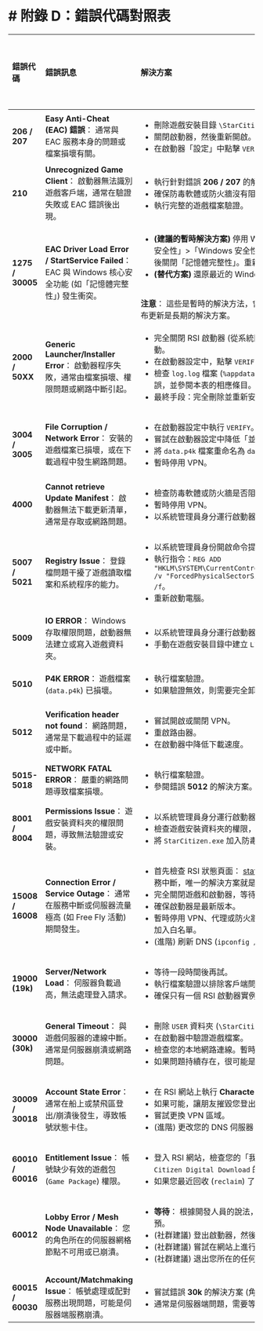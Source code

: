 # # 附錄 D：錯誤代碼對照表

| 錯誤代碼          | 錯誤訊息                                                                                                      | 解決方案                                                                                                                                                                                                                                                                                                                                                                                                     | 參考資料連結                                                                                                                                                        |
| :---------------- | :------------------------------------------------------------------------------------------------------------ | :----------------------------------------------------------------------------------------------------------------------------------------------------------------------------------------------------------------------------------------------------------------------------------------------------------------------------------------------------------------------------------------------------------- | :------------------------------------------------------------------------------------------------------------------------------------------------------------------ |
| **206 / 207**     | **Easy Anti-Cheat (EAC) 錯誤**： 通常與 EAC 服務本身的問題或檔案損壞有關。                                    | <ul><li>刪除遊戲安裝目錄 `\StarCitizen\LIVE` 中的 `EasyAntiCheat` 資料夾。</li><li>關閉啟動器，然後重新開啟。</li><li>在啟動器「設定」中點擊 `VERIFY`，這將重新下載並安裝 EAC。</li></ul>                                                                                                                                                                                                                    | [連結](https://support.robertsspaceindustries.com/hc/en-us/articles/360000161747-Troubleshoot-the-RSI-Launcher)                                                     |
| **210**           | **Unrecognized Game Client**： 啟動器無法識別遊戲客戶端，通常在驗證失敗或 EAC 錯誤後出現。                    | <ul><li>執行針對錯誤 **206 / 207** 的解決方案。</li><li>確保防毒軟體或防火牆沒有阻止 `StarCitizen.exe` 或 EAC 服務。</li><li>執行完整的遊戲檔案驗證。</li></ul>                                                                                                                                                                                                                                              | [連結](https://support.robertsspaceindustries.com/hc/en-us/articles/4412276152343-Easy-Anti-Cheat-Troubleshooting)                                                  |
| **1275 / 30005**  | **EAC Driver Load Error / StartService Failed**： EAC 與 Windows 核心安全功能 (如「記憶體完整性」) 發生衝突。 | <ul><li>**(建議的暫時解決方案)** 停用 Windows 核心隔離：前往「設定」>「隱私權與安全性」>「Windows 安全性」>「裝置安全性」>「核心隔離詳細資料」，然後關閉「記憶體完整性」。重新啟動電腦。</li><li>**(替代方案)** 還原最近的 Windows 更新 (特別是 `KB5044376`)。</li></ul><br>**注意**： 這些是暫時的解決方法，會降低作業系統的安全性。等待 EAC 或 CIG 發布更新是長期的解決方案。                              | [連結](https://www.epicgames.com/help/en-US/c-Category_EpicGamesStore/c-EpicGamesStore_ErrorCodes/eac-driver-error-1275-driver-load-error-in-windows-11-a000085643) |
| **2000 / 50XX**   | **Generic Launcher/Installer Error**： 啟動器程序失敗，通常由檔案損壞、權限問題或網路中斷引起。               | <ul><li>完全關閉 RSI 啟動器 (從系統匣和工作管理員中) 並以系統管理員身分重新啟動。</li><li>在啟動器設定中，點擊 `VERIFY` 以驗證遊戲檔案。</li><li>檢查 `log.log` 檔案 (`%appdata%\rsilauncher\logs`) 以尋找更具體的 **50XX** 錯誤，並參閱本表的相應條目。</li><li>最終手段：完全刪除並重新安裝啟動器和遊戲。</li></ul>                                                                                        | [連結](https://support.robertsspaceindustries.com/hc/en-us/articles/22514899089431-Error-2000-or-50XX)                                                              |
| **3004 / 3005**   | **File Corruption / Network Error**： 安裝的遊戲檔案已損壞，或在下載過程中發生網路問題。                      | <ul><li>在啟動器設定中執行 `VERIFY`。</li><li>嘗試在啟動器設定中降低「並行下載」數量和「下載速度限制」。</li><li>將 `data.p4k` 檔案重命名為 `data.p4k.part` 並重新啟動安裝程序。</li><li>暫時停用 VPN。</li></ul>                                                                                                                                                                                            | [連結](https://support.robertsspaceindustries.com/hc/en-us/articles/22531092903319-Error-3004-3005)                                                                 |
| **4000**          | **Cannot retrieve Update Manifest**： 啟動器無法下載更新清單，通常是存取或網路問題。                          | <ul><li>檢查防毒軟體或防火牆是否阻止了啟動器。</li><li>暫時停用 VPN。</li><li>以系統管理員身分運行啟動器。</li></ul>                                                                                                                                                                                                                                                                                         | [連結](https://support.robertsspaceindustries.com/hc/en-us/articles/360000161747-Troubleshoot-the-RSI-Launcher)                                                     |
| **5007 / 5021**   | **Registry Issue**： 登錄檔問題干擾了遊戲讀取檔案和系統程序的能力。                                           | <ul><li>以系統管理員身份開啟命令提示字元 (CMD)。</li><li>執行指令：`REG ADD "HKLM\SYSTEM\CurrentControlSet\Services\stornvme\Parameters\Device" /v "ForcedPhysicalSectorSizeInBytes" /t REG_MULTI_SZ /d "* 4095" /f`。</li><li>重新啟動電腦。</li></ul>                                                                                                                                                      | [連結](https://support.robertsspaceindustries.com/hc/en-us/articles/22514899089431-Error-2000-or-50XX)                                                              |
| **5009**          | **IO ERROR**： Windows 存取權限問題，啟動器無法建立或寫入遊戲資料夾。                                         | <ul><li>以系統管理員身分運行啟動器。</li><li>手動在遊戲安裝目錄中建立 `LIVE` (或 `PTU`) 資料夾。</li></ul>                                                                                                                                                                                                                                                                                                   | [連結](https://support.robertsspaceindustries.com/hc/en-us/articles/22514899089431-Error-2000-or-50XX)                                                              |
| **5010**          | **P4K ERROR**： 遊戲檔案 (`data.p4k`) 已損壞。                                                                | <ul><li>執行檔案驗證。</li><li>如果驗證無效，則需要完全卸載並重新安裝遊戲。</li></ul>                                                                                                                                                                                                                                                                                                                        | [連結](https://support.robertsspaceindustries.com/hc/en-us/articles/22514899089431-Error-2000-or-50XX)                                                              |
| **5012**          | **Verification header not found**： 網路問題，通常是下載過程中的延遲或中斷。                                  | <ul><li>嘗試開啟或關閉 VPN。</li><li>重啟路由器。</li><li>在啟動器中降低下載速度。</li></ul>                                                                                                                                                                                                                                                                                                                 | [連結](https://support.robertsspaceindustries.com/hc/en-us/articles/22514899089431-Error-2000-or-50XX)                                                              |
| **5015-5018**     | **NETWORK FATAL ERROR**： 嚴重的網路問題導致檔案損壞。                                                        | <ul><li>執行檔案驗證。</li><li>參閱錯誤 **5012** 的解決方案。</li></ul>                                                                                                                                                                                                                                                                                                                                      | [連結](https://support.robertsspaceindustries.com/hc/en-us/articles/22514899089431-Error-2000-or-50XX)                                                              |
| **8001 / 8004**   | **Permissions Issue**： 遊戲安裝資料夾的權限問題，導致無法驗證或安裝。                                        | <ul><li>以系統管理員身分運行啟動器。</li><li>檢查遊戲安裝資料夾的權限，確保您的使用者帳戶有完全控制權。</li><li>將 `StarCitizen.exe` 加入防毒軟體的白名單。</li></ul>                                                                                                                                                                                                                                        | [連結](https://support.robertsspaceindustries.com/hc/en-us/articles/360012273294-Error-Code-8001-8004)                                                              |
| **15008 / 16008** | **Connection Error / Service Outage**： 通常在服務中斷或伺服器流量極高 (如 Free Fly 活動) 期間發生。          | <ul><li>首先檢查 RSI 狀態頁面： [status.robertsspaceindustries.com](https://status.robertsspaceindustries.com/)。如果存在服務中斷，唯一的解決方案就是等待。</li><li>完全關閉遊戲和啟動器，等待約一小時後再嘗試登入。</li><li>確保啟動器是最新版本。</li><li>暫時停用 VPN、代理或防火牆，或將 `RSI Launcher.exe` 和 `StarCitizen.exe` 加入白名單。</li><li>(進階) 刷新 DNS (`ipconfig /flushdns`)。</li></ul> | [連結](https://support.robertsspaceindustries.com/hc/en-us/articles/360012425434-Error-Code-15008-16008)                                                            |
| **19000 (19k)**   | **Server/Network Load**： 伺服器負載過高，無法處理登入請求。                                                  | <ul><li>等待一段時間後再試。</li><li>執行檔案驗證以排除客戶端問題。</li><li>確保只有一個 RSI 啟動器實例在運行。</li></ul>                                                                                                                                                                                                                                                                                    | [連結](https://support.robertsspaceindustries.com/hc/en-us/articles/360056254754-Star-Citizen-Alpha-4-3-Known-Issues)                                               |
| **30000 (30k)**   | **General Timeout**： 與遊戲伺服器的連線中斷。通常是伺服器崩潰或網路問題。                                    | <ul><li>刪除 `USER` 資料夾 (`\StarCitizen\LIVE\`)。</li><li>在啟動器中驗證遊戲檔案。</li><li>檢查您的本地網路連線。暫時停用 VPN。</li><li>如果問題持續存在，很可能是伺服器端問題，請稍後再試。</li></ul>                                                                                                                                                                                                     | [連結](https://support.robertsspaceindustries.com/hc/en-us/articles/360053608633-Error-Code-30000)                                                                  |
| **30009 / 30018** | **Account State Error**： 通常在船上或禁飛區登出/崩潰後發生，導致帳號狀態卡住。                               | <ul><li>在 RSI 網站上執行 **Character Repair**。</li><li>如果可能，讓朋友摧毀您登出時所在的船隻。</li><li>嘗試更換 VPN 區域。</li><li>(進階) 更改您的 DNS 伺服器 (例如，改為 Google DNS：`8.8.8.8`)。</li></ul>                                                                                                                                                                                              | [連結](https://support.robertsspaceindustries.com/hc/en-us/articles/360038342233-Error-Code-30009-30018)                                                            |
| **60010 / 60016** | **Entitlement Issue**： 帳號缺少有效的遊戲包 (`Game Package`) 權限。                                          | <ul><li>登入 RSI 網站，檢查您的「我的機庫 (`My Hangar`)」確保您擁有一個包含 `Star Citizen Digital Download` 的遊戲包。</li><li>如果您最近回收 (`reclaim`) 了您的遊戲包，您需要重新購買或恢復一個。</li></ul>                                                                                                                                                                                                 | [連結](https://support.robertsspaceindustries.com/hc/en-us/articles/360056254754-Star-Citizen-Alpha-4-3-Known-Issues)                                               |
| **60012**         | **Lobby Error / Mesh Node Unavailable**： 您的角色所在的伺服器網格節點不可用或已崩潰。                        | <ul><li>**等待**： 根據開發人員的說法，此問題通常需要時間自行解決或由 CIG 手動干預。</li><li>(社群建議) 登出啟動器，然後重新登入並驗證檔案。</li><li>(社群建議) 嘗試在網站上進行 **Character Repair**。</li><li>(社群建議) 退出您所在的任何遊戲內隊伍。</li></ul>                                                                                                                                            | [連結](https://www.reddit.com/r/starcitizen/comments/1kky6a0/cant_log_in_error_code_60012/)                                                                         |
| **60015 / 60030** | **Account/Matchmaking Issue**： 帳號處理或配對服務出現問題，可能是伺服器端服務崩潰。                          | <ul><li>嘗試錯誤 **30k** 的解決方案 (角色修復、DNS 刷新)。</li><li>通常是伺服器端問題，需要等待 CIG 解決。</li></ul>                                                                                                                                                                                                                                                                                         | [連結](https://support.robertsspaceindustries.com/hc/en-us/articles/360000161747-Troubleshoot-the-RSI-Launcher)                                                     |

